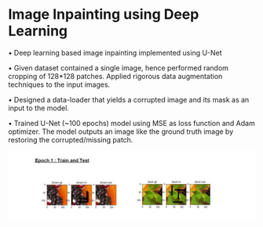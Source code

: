 # Image Inpainting using Deep Learning

• Deep learning based image inpainting implemented using U-Net

• Given dataset contained a single image, hence performed random cropping of 128*128 patches. Applied rigorous data augmentation techniques to the input images.

• Designed a data-loader that yields a corrupted image and its mask as an input to the model.

• Trained U-Net (~100 epochs) model using MSE as loss function and Adam optimizer. The model outputs an image like the ground truth image by restoring the corrupted/missing patch.


![Epoch 1](/images/epoch1.JPG)
